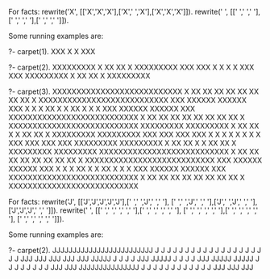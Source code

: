 For facts:
rewrite('X', [['X','X','X'],['X',' ','X'],['X','X','X']]).
rewrite(' ', [[' ',' ',' '],[' ',' ',' '],[' ',' ',' ']]).

Some running examples are:

?- carpet(1).
XXX
X X
XXX

?- carpet(2).
XXXXXXXXX
X XX XX X
XXXXXXXXX
XXX   XXX
X X   X X
XXX   XXX
XXXXXXXXX
X XX XX X
XXXXXXXXX

?- carpet(3).
XXXXXXXXXXXXXXXXXXXXXXXXXXX
X XX XX XX XX XX XX XX XX X
XXXXXXXXXXXXXXXXXXXXXXXXXXX
XXX   XXXXXX   XXXXXX   XXX
X X   X XX X   X XX X   X X
XXX   XXXXXX   XXXXXX   XXX
XXXXXXXXXXXXXXXXXXXXXXXXXXX
X XX XX XX XX XX XX XX XX X
XXXXXXXXXXXXXXXXXXXXXXXXXXX
XXXXXXXXX         XXXXXXXXX
X XX XX X         X XX XX X
XXXXXXXXX         XXXXXXXXX
XXX   XXX         XXX   XXX
X X   X X         X X   X X
XXX   XXX         XXX   XXX
XXXXXXXXX         XXXXXXXXX
X XX XX X         X XX XX X
XXXXXXXXX         XXXXXXXXX
XXXXXXXXXXXXXXXXXXXXXXXXXXX
X XX XX XX XX XX XX XX XX X
XXXXXXXXXXXXXXXXXXXXXXXXXXX
XXX   XXXXXX   XXXXXX   XXX
X X   X XX X   X XX X   X X
XXX   XXXXXX   XXXXXX   XXX
XXXXXXXXXXXXXXXXXXXXXXXXXXX
X XX XX XX XX XX XX XX XX X
XXXXXXXXXXXXXXXXXXXXXXXXXXX

For facts:
rewrite('J', [['J','J','J','J','J'],[' ',' ','J',' ',' '],
[' ',' ','J',' ',' '],['J',' ','J',' ',' '],
['J','J','J',' ',' ']]).
rewrite(' ', [[' ',' ',' ',' ',' '],[' ',' ',' ',' ',' '],
[' ',' ',' ',' ',' '],[' ',' ',' ',' ',' '],
[' ',' ',' ',' ',' ']]).

Some running examples are:

?- carpet(2).
JJJJJJJJJJJJJJJJJJJJJJJJJ
  J    J    J    J    J
  J    J    J    J    J
J J  J J  J J  J J  J J
JJJ  JJJ  JJJ  JJJ  JJJ
          JJJJJ
            J
            J
          J J
          JJJ
          JJJJJ
            J
            J
          J J
          JJJ
    JJJJJ JJJJJ
      J     J
      J     J
    J J   J J
    JJJ   JJJ
JJJJJJJJJJJJJJJ
  J    J    J
  J    J    J
J J  J J  J J
JJJ  JJJ  JJJ


